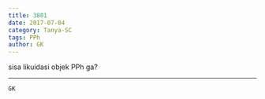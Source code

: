 ```yaml
---
title: 3801
date: 2017-07-04
category: Tanya-SC
tags: PPh
author: GK
---
```


sisa likuidasi objek PPh ga?

---



`GK`
